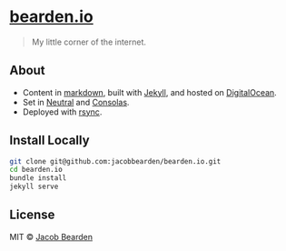 # [bearden.io](http://bearden.io)
> My little corner of the internet.

## About
- Content in [markdown](//daringfireball.net/projects/markdown/), built with [Jekyll](//jekyllrb.com), and hosted on [DigitalOcean](//digitalocean.com).
- Set in [Neutral](//www.typotheque.com/fonts/neutral) and [Consolas](//www.microsoft.com/typography/fonts/family.aspx?FID=300).
- Deployed with [rsync](//rsync.samba.org/).

## Install Locally
```bash
git clone git@github.com:jacobbearden/bearden.io.git
cd bearden.io
bundle install
jekyll serve
```

## License
MIT © [Jacob Bearden](//bearden.io)
